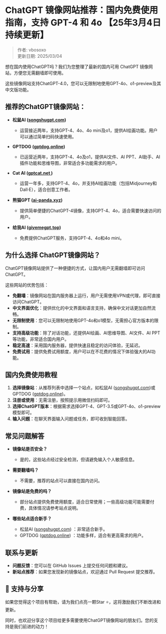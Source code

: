# ChatGPT 镜像网站推荐：国内免费使用指南，支持 GPT-4 和 4o 【25年3月4日持续更新】

> 作者: vbosoxo  
> 更新日期: 2025/03/04

想在国内使用ChatGPT吗？我们为您整理了最新的国内可用 ChatGPT 镜像网站，方便您无需翻墙即可使用。

这些镜像网站支持ChatGPT-4.0，您可以无限制地使用GPT-4o、o1-preview及其中文版功能。

## 推荐的ChatGPT镜像网站：

- **松鼠AI ([songshugpt.com](http://songshugpt.com))**
  - 运营接近两年，支持GPT-4、4o、4o mini及o1，提供AI绘画功能。用户可以通过简单扫码快速使用。

- **GPTDOG ([gptdog.online](http://gptdog.online))**
  - 已运营近两年，支持GPT-4、4o及o1，提供AI文件、AI PPT、AI助手、AI插件功能和思维导图，非常适合多功能需求的用户。

- **Cat AI ([gptcat.net ](http://gptcat.net ))**
  - 运营一年多，支持GPT-4、4o，并支持AI绘画功能（包括Midjourney和Dall·E），适合创意工作者。

- **熊猫GPT ([ai-panda.xyz](http://ai-panda.xyz))**
  - 提供简单便捷的ChatGPT-4镜像，支持GPT-4、4o，适合需要快速访问的用户。

- **给我AI ([givemegpt.top](http://givemegpt.top))**
  - 免费提供ChatGPT服务，支持GPT-4、4o和4o mini。

## 为什么选择 ChatGPT镜像网站？

ChatGPT镜像网站提供了一种便捷的方式，让国内用户无需翻墙即可访问ChatGPT。

这些网站的优势包括：

- **免翻墙**：镜像网站在国内服务器上运行，用户无需使用VPN或代理，即可直接访问ChatGPT。
- **中文界面优化**：提供优化的中文界面和语言支持，确保中文对话更加自然流畅。
- **无限制使用**：您可以无限制地使用GPT-4o和o1模型，无需担心官方版本的限制。
- **支持高级功能**：除了对话功能，还提供AI绘画、AI思维导图、AI文件、AI PPT等功能，非常适合国内用户。
- **稳定高速**：采用国内服务器，提供快速且稳定的访问体验，无延迟。
- **免费试用**：提供免费试用额度，用户可以在不花费的情况下体验强大的AI功能。

## 国内免费使用教程

1. **选择镜像站**：从推荐列表中选择一个站点，如松鼠AI ([songshugpt.com](http://songshugpt.com))或GPTDOG ([gptdog.online](http://gptdog.online))。
2. **注册或使用**：无需注册，按照提示用微信扫码即可。
3. **选择ChatGPT版本**：根据需求选择GPT-4、GPT-3.5或GPT-4o、o1-preview模型即可。
4. **输入问题**：在聊天界面输入问题或任务，即可收到智能回答。

## 常见问题解答

- **镜像站是否安全？**
  - 是的，这些站点经过安全检测，但请避免输入个人敏感信息。

- **需要翻墙吗？**
  - 不需要，推荐的站点可以直接在国内访问。

- **镜像站是免费的吗？**
  - 部分站点提供免费使用额度，适合日常使用；一些高级功能可能需要付费，具体情况请参考站点说明。

- **哪些站点适合新手？**
  - 松鼠AI ([songshugpt.com](http://songshugpt.com)) ：非常适合新手。
  - GPTDOG ([gptdog.online](http://gptdog.online)) ：功能多样，适合有更高需求的用户。

## 联系与更新

- **问题反馈**：您可以在 GitHub Issues 上提交任何问题和建议。
- **新站点推荐**：如果您发现新的镜像站点，欢迎通过 Pull Request 提交推荐。

## 🌟 支持与分享

如果您觉得这个项目有帮助，请为我们点亮一颗Star ⭐，这将激励我们不断改进和更新。

同时，也欢迎分享这个项目给更多需要使用ChatGPT镜像网站的朋友们。您的支持是我们前进的动力！
